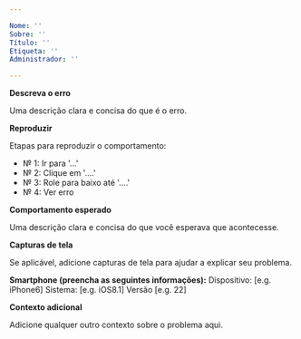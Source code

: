 ```yaml
---

Nome: ''
Sobre: ''
Título: ''
Etiqueta: ''
Administrador: ''

---
```


**Descreva o erro**

Uma descrição clara e concisa do que é o erro.

**Reproduzir**

Etapas para reproduzir o comportamento:
- № 1: Ir para '...'
- № 2: Clique em '....'
- № 3: Role para baixo até '....'
- № 4: Ver erro

**Comportamento esperado**

Uma descrição clara e concisa do que você esperava que acontecesse.

**Capturas de tela**

Se aplicável, adicione capturas de tela para ajudar a explicar seu problema.

**Smartphone (preencha as seguintes informações):**
Dispositivo: [e.g. iPhone6]
Sistema: [e.g. iOS8.1]
Versão [e.g. 22]

**Contexto adicional**

Adicione qualquer outro contexto sobre o problema aqui.
